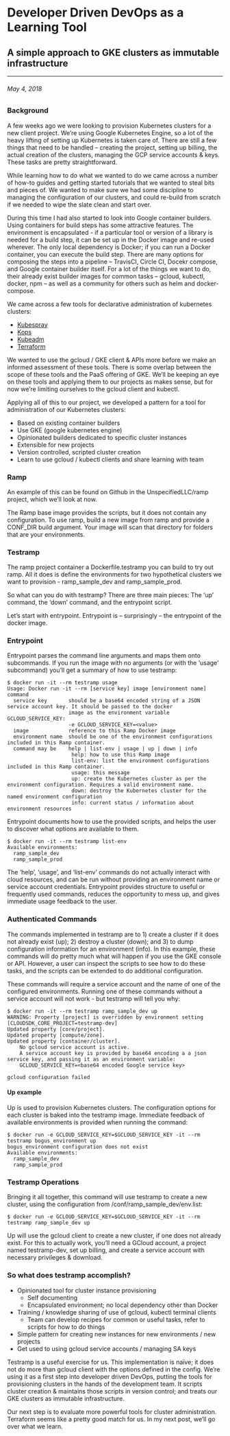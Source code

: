 # Developer Driven DevOps as a Learning Tool
## A simple approach to GKE clusters as immutable infrastructure
---
###### May 4, 2018

### Background
A few weeks ago we were looking to provision Kubernetes clusters for a new client project. 
We’re using Google Kubernetes Engine, so a lot of the heavy lifting of setting up Kubernetes is taken care of. 
There are still a few things that need to be handled – creating the project, setting up billing, the actual 
creation of the clusters, managing the GCP service accounts & keys. These tasks are pretty straightforward. 

While learning how to do what we wanted to do we came across a number of how-to guides and getting started 
tutorials that we wanted to steal bits and pieces of. We wanted to make sure we had some discipline to managing 
the configuration of our clusters, and could re-build from scratch if we needed to wipe the slate clean and start over. 

During this time I had also started to look into Google container builders. Using containers for build steps has some 
attractive features. The environment is encapsulated - if a particular tool or version of a library is needed for a
build step, it can be set up in the Docker image and re-used wherever. The only local dependency is Docker; if you 
can run a Docker container, you can execute the build step. There are many options for composing the steps into a 
pipeline – TravisCI, Circle CI, Docekr compose, and Google container builder itself. For a lot of the things we want 
to do, their already exist builder images for common tasks – gcloud, kubectl, docker, npm – as well as a community for 
others such as helm and docker-compose.   

We came across a few tools for declarative administration of kubernetes clusters: 
- [Kubespray](https://github.com/kubernetes-incubator/kubespray)
- [Kops](https://github.com/kubernetes/kops)
- [Kubeadm](https://github.com/kubernetes/kubeadm)
- [Terraform](https://www.terraform.io/)

We wanted to use the gcloud / GKE client & APIs more before we make an informed assessment of these tools. 
There is some overlap between the scope of these tools and the PaaS offering of GKE. We’ll be keeping an eye 
on these tools and applying them to our projects as makes sense, but for now we’re limiting ourselves to the 
gcloud client and kubectl. 

Applying all of this to our project, we developed a pattern for a tool for administration of our Kubernetes clusters: 
-	Based on existing container builders
-	Use GKE (google kubernetes engine)
-	Opinionated builders dedicated to specific cluster instances
-	Extensible for new projects
-	Version controlled, scripted cluster creation
-	Learn to use gcloud / kubectl clients and share learning with team

### Ramp
An example of this can be found on Github in the UnspecifiedLLC/ramp project, which we’ll look at now. 

The Ramp base image provides the scripts, but it does not contain any configuration. To use ramp, build a new image from ramp and provide a CONF_DIR build argument. Your image will scan that directory for folders that are your environments. 


### Testramp
The ramp project container a Dockerfile.testramp you can build to try out ramp. All it does is define the environments for two hypothetical clusters we want to provision - ramp_sample_dev and ramp_sample_prod. 

So what can you do with testramp? There are three main pieces: The ‘up’ command, the ‘down’ command, and the entrypoint script. 

Let’s start with entrypoint. Entrypoint is – surprisingly – the entrypoint of the docker image. 

### Entrypoint
Entrypoint parses the command line arguments and maps them onto subcommands. If you run the image with no arguments 
(or with the ‘usage’ subcommand) you’ll get a summary of how to use testramp:  

```console
$ docker run -it --rm testramp usage
Usage: Docker run -it --rm [service key] image [environment name] command
  service key       should be a base64 encoded string of a JSON service account key. It should be passed to the docker
                    image as the environment variable GCLOUD_SERVICE_KEY:
                    -e GCLOUD_SERVICE_KEY=<value>
  image             reference to this Ramp Docker image
  environment name  should be one of the environment configurations included in this Ramp container.
  command may be    help | list-env | usage | up | down | info
                     help: how to use this Ramp image
                     list-env: list the environment configurations included in this Ramp container.
                     usage: this message
                     up: create the Kubernetes cluster as per the environment configuration. Requires a valid environment name.
                     down: destroy the Kubernetes cluster for the named environment configuration
                     info: current status / information about environment resources
```

Entrypoint documents how to use the provided scripts, and helps the user to discover what options are available to them. 

```console
$ docker run -it --rm testramp list-env
Available environments:
  ramp_sample_dev
  ramp_sample_prod
```

The ‘help’, ‘usage’, and ‘list-env’ commands do not actually interact with cloud resources, and can be run without providing an environment name or service account credentials. Entrypoint provides structure to useful or frequently used commands, reduces the opportunity to mess up, and gives immediate usage feedback to the user. 

### Authenticated Commands
The commands implemented in testramp are to 1) create a cluster if it does not already exist (up); 2) destroy a cluster (down); and 3) to dump configuration information for an environment (info). In this example, these commands will do pretty much what will happen if you use the GKE console or API. However, a user can inspect the scripts to see how to do these tasks, and the scripts can be extended to do additional configuration.

These commands will require a service account and the name of one of the configured environments. Running one of these commands without a service account will not work - but testramp will tell you why:

```console
$ docker run -it --rm testramp ramp_sample_dev up
WARNING: Property [project] is overridden by environment setting [CLOUDSDK_CORE_PROJECT=testramp-dev]
Updated property [core/project].
Updated property [compute/zone].
Updated property [container/cluster].
    No gcloud service account is active.
    A service account key is provided by base64 encoding a a json service key, and passing it as an environment variable:
    GCLOUD_SERVICE_KEY=<base64 encoded Google service key>

gcloud configuration failed
```
#### Up example
Up is used to provision Kubernetes clusters. The configuration options for each cluster is baked into the testramp image. Immediate feedback of available environments is provided when running the command:   

```console
$ docker run -e GCLOUD_SERVICE_KEY=$GCLOUD_SERVICE_KEY -it --rm testramp bogus_environment up
bogus_environment configuration does not exist
Available environments:
  ramp_sample_dev
  ramp_sample_prod
```

### Testramp Operations
  
Bringing it all together, this command will use testramp to create a new cluster, using the configuration from /conf/ramp_sample_dev/env.list: 

```console
$ docker run -e GCLOUD_SERVICE_KEY=$GCLOUD_SERVICE_KEY -it --rm testramp ramp_sample_dev up
```

Up will use the gcloud client to create a new cluster, if one does not already exist. For this to actually work, you’ll need a GCloud account, a project named testramp-dev, set up billing, and create a service account with necessary privileges & download. 

### So what does testramp accomplish?  
-	Opinionated tool for cluster instance provisioning
    * Self documenting
    * Encapsulated environment; no local dependency other than Docker
-	Training / knowledge sharing of use of gcloud, kubectl terminal clients
    * Team can develop recipes for common or useful tasks, refer to scripts for how to do things
-	Simple pattern for creating new instances for new environments / new projects
-	Get used to using gcloud service accounts / managing SA keys

Testramp is a useful exercise for us. This implementation is naïve; it does not do more than gcloud client with the options defined in the config. We’re using it as a first step into developer driven DevOps, putting the tools for provisioning clusters in the hands of the development team. It scripts cluster creation & maintains those scripts in version control; and treats our GKE clusters as immutable infrastructure.

Our next step is to evaluate more powerful tools for cluster administration. Terraform seems like a pretty good match for us. In my next post, we’ll go over what we learn.
